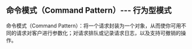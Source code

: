 ## 命令模式（Command Pattern）--- 行为型模式


命令模式（Command Pattern）：将一个请求封装为一个对象，从而使你可用不同的请求对客户进行参数化；对请求排队或记录请求日志，以及支持可撤销的操作。


